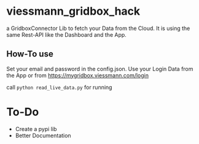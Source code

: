 # viessmann_gridbox_hack
a GridboxConnector Lib to fetch your Data from the Cloud.
It is using the same Rest-API like the Dashboard and the App.
## How-To use
Set your email and password in the config.json. 
Use your Login Data from the App or from https://mygridbox.viessmann.com/login

call `python read_live_data.py` for running

# To-Do
* Create a pypi lib
* Better Documentation
